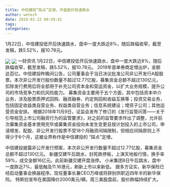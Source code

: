 ```yaml
---
title: 中信建投“踩点”定增，开盘股价快速跳水
author: wetech
date: 2019-01-22 09:59:41
tags: 
categories: 
---
```

1月22日，中信建投低开后快速跳水，盘中一度大跌近8%，随后跌幅收窄，截至发稿，跌5.52%，报10.78元。
<!-- more -->
<img align="center" border="0" src="https://imgcdn.yicai.com/uppics/images/2019/01/92bf5e4bd19d8dbd105ba9feaed4693e.jpg" />
<img align="center" border="0" src="https://imgcdn.yicai.com/uppics/images/2019/01/3f98fc43549b255ce4b08f6b2e8fda5d.jpg" />
一财资讯
1月22日，中信建投低开后快速跳水，盘中一度大跌近8%，随后跌幅收窄，截至发稿，跌5.52%，报10.78元。
2019年首单券商定增出炉，金额达百亿。中信建投昨晚间公告，公司董事会于当日决议批准公司非公开发行A股股票。本次非公开发行股份数量不超过12.77亿股，募集资金总额不超过130亿元，扣除发行费用后将全部用于补充公司资本金和营运资金，以扩大业务规模，提升公司的市场竞争力和抗风险能力。
募集资金主要用于五个方面，其中包括资本中介业务，涉及股票质押式回购、融资融券、约定购回和收益互换等；投资交易业务，包括固定收益类自营业务、权益类自营业务；信息系统建设；增资子公司；其他运营资金安排。
根据2018年11月9日，证监会发布了修订的《发行监管问答——关于引导规范上市公司融资行为的监管要求》，对之前的监管要求作出了调整，允许前次募集资金基本使用完毕或募集资金投向未发生变更且按计划投入的上市公司，申请增发、配股、非公开发行股票不受18个月融资间隔限制，但相应间隔原则上不得少于6个月，这被业界称作是中信建投的 “踩点”定增。
 
 
中信建投披露非公开发行预案，本次非公开发行数量不超过12.77亿股，募集资金总额不超过130亿元。
新疆交建午后跳水，封死跌停板，上演天地板行情，换手率59%，成交金额16亿元。此前新疆交建开盘涨停。 
小米集团8日午后跳水，盘中一度跌近7%，最低触及11.16港元，刷新上市以来新低。
据多方证实，新华保险已经启动董事会换届程序。现任董事长兼CEO万峰或将辞别供职近四年半的新华保险。
特斯拉宣布在美国降价2000美元/辆，周三美股盘前，股价跌幅持续扩大。
